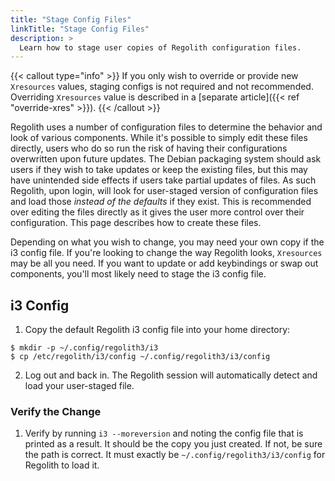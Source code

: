 ```yaml
---
title: "Stage Config Files"
linkTitle: "Stage Config Files"
description: >
  Learn how to stage user copies of Regolith configuration files.
---
```


{{< callout type="info" >}}
If you only wish to override or provide new `Xresources` values, staging configs is not required and not recommended. Overriding `Xresources` value is described in a [separate article]({{< ref "override-xres" >}}).
{{< /callout >}}

Regolith uses a number of configuration files to determine the behavior and look of various components. While it's possible to simply edit these files directly, users who do so run the risk of having their configurations overwritten upon future updates. The Debian packaging system should ask users if they wish to take updates or keep the existing files, but this may have unintended side effects if users take partial updates of files. As such Regolith, upon login, will look for user-staged version of configuration files and load those _instead of the defaults_ if they exist. This is recommended over editing the files directly as it gives the user more control over their configuration. This page describes how to create these files.

Depending on what you wish to change, you may need your own copy if the i3 config file. If you're looking to change the way Regolith looks, `Xresources` may be all you need. If you want to update or add keybindings or swap out components, you'll most likely need to stage the i3 config file.

## i3 Config

1. Copy the default Regolith i3 config file into your home directory:

```
$ mkdir -p ~/.config/regolith3/i3
$ cp /etc/regolith/i3/config ~/.config/regolith3/i3/config
```

2. Log out and back in. The Regolith session will automatically detect and load your user-staged file.

### Verify the Change

1. Verify by running `i3 --moreversion` and noting the config file that is printed as a result. It should be the copy you just created. If not, be sure the path is correct. It must exactly be `~/.config/regolith3/i3/config` for Regolith to load it.
